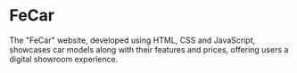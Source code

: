 # FeCar
The "FeCar" website, developed using HTML, CSS and JavaScript, showcases car models along with their features and prices, offering users a digital showroom experience.
